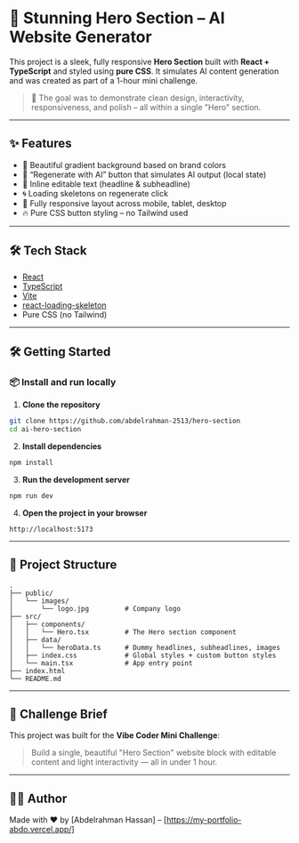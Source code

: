 # 🚀 Stunning Hero Section – AI Website Generator

This project is a sleek, fully responsive **Hero Section** built with **React + TypeScript** and styled using **pure CSS**. It simulates AI content generation and was created as part of a 1-hour mini challenge.

> 🎯 The goal was to demonstrate clean design, interactivity, responsiveness, and polish – all within a single "Hero" section.

---

## ✨ Features

- 🎨 Beautiful gradient background based on brand colors
- 🧠 “Regenerate with AI” button that simulates AI output (local state)
- 📝 Inline editable text (headline & subheadline)
- 🌀 Loading skeletons on regenerate click
- 📱 Fully responsive layout across mobile, tablet, desktop
- 🔥 Pure CSS button styling – no Tailwind used

---

## 🛠 Tech Stack

- [React](https://reactjs.org/)
- [TypeScript](https://www.typescriptlang.org/)
- [Vite](https://vitejs.dev/)
- [react-loading-skeleton](https://github.com/dvtng/react-loading-skeleton)
- Pure CSS (no Tailwind)

---

## 🛠️ Getting Started

### 📦 Install and run locally

1. **Clone the repository**

```bash
git clone https://github.com/abdelrahman-2513/hero-section
cd ai-hero-section
```

2. **Install dependencies**

```bash
npm install
```

3. **Run the development server**

```bash
npm run dev
```

4. **Open the project in your browser**

```
http://localhost:5173
```

---

## 📁 Project Structure

```
.
├── public/
│   └── images/
│       └── logo.jpg         # Company logo
├── src/
│   ├── components/
│   │   └── Hero.tsx         # The Hero section component
│   ├── data/
│   │   └── heroData.ts      # Dummy headlines, subheadlines, images
│   ├── index.css            # Global styles + custom button styles
│   └── main.tsx             # App entry point
├── index.html
└── README.md
```

---

## 📣 Challenge Brief

This project was built for the **Vibe Coder Mini Challenge**:

> Build a single, beautiful "Hero Section" website block with editable content and light interactivity — all in under 1 hour.

---

## 👨‍💻 Author

Made with ❤️ by [Abdelrahman Hassan] – [https://my-portfolio-abdo.vercel.app/]
